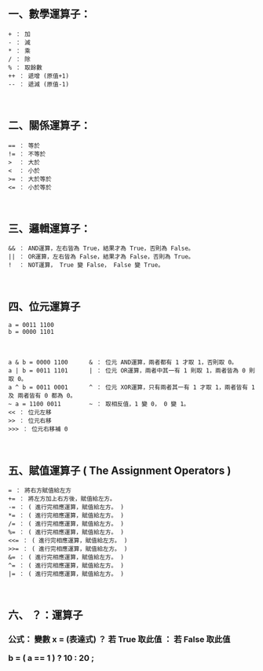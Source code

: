 ## 一、數學運算子：

	+ ： 加
	- ： 減
	* ： 乘
	/ ： 除
	% ： 取餘數
	++ ： 遞增 (原值+1)
	-- ： 遞減 (原值-1)
	
<br>

## 二、關係運算子：

	== ： 等於
	!= ： 不等於
	>  ： 大於
	<  ： 小於
	>= ： 大於等於
	<= ： 小於等於
	
<br>

## 三、邏輯運算子：

	&& ： AND運算，左右皆為 True，結果才為 True，否則為 False。
	|| ： OR運算，左右皆為 False，結果才為 False，否則為 True。
	!  ： NOT運算， True 變 False， False 變 True。
	
<br>

## 四、位元運算子

	a = 0011 1100
	b = 0000 1101

<br>

	a & b = 0000 1100      & ： 位元 AND運算，兩者都有 1 才取 1，否則取 0。
	a | b = 0011 1101      | ： 位元 OR運算，兩者中其一有 1 則取 1，兩者皆為 0 則取 0。
	a ^ b = 0011 0001      ^ ： 位元 XOR運算，只有兩者其一有 1 才取 1，兩者皆有 1 及 兩者皆有 0 都為 0。
	~ a = 1100 0011        ~ ： 取相反值，1 變 0， 0 變 1。
	<< ： 位元左移
	>> ： 位元右移
	>>> ： 位元右移補 0

<br>

## 五、賦值運算子 ( The Assignment Operators )

	= ： 將右方賦值給左方
	+= ： 將左方加上右方後，賦值給左方。
	-= ： ( 進行完相應運算，賦值給左方。 )
	*= ： ( 進行完相應運算，賦值給左方。 )
	/= ： ( 進行完相應運算，賦值給左方。 )
	%= ： ( 進行完相應運算，賦值給左方。 )
	<<= ： ( 進行完相應運算，賦值給左方。 )
	>>= ： ( 進行完相應運算，賦值給左方。 )
	&= ： ( 進行完相應運算，賦值給左方。 )
	^= ： ( 進行完相應運算，賦值給左方。 )
	|= ： ( 進行完相應運算，賦值給左方。 )

<br>

## 六、 ？：運算子

<h3>

公式： 變數 x = (表達式) ？ 若 True 取此值 ： 若 False 取此值

b = ( a == 1 ) ? 10 : 20 ;

</h3>
